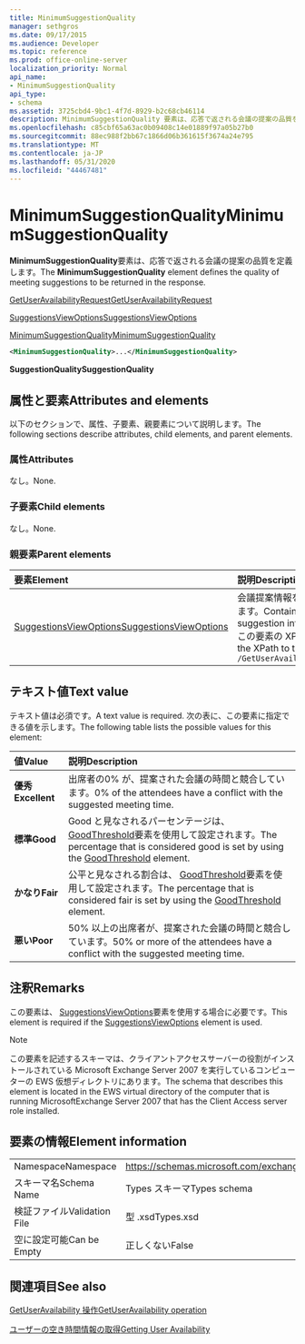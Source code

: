 ```yaml
---
title: MinimumSuggestionQuality
manager: sethgros
ms.date: 09/17/2015
ms.audience: Developer
ms.topic: reference
ms.prod: office-online-server
localization_priority: Normal
api_name:
- MinimumSuggestionQuality
api_type:
- schema
ms.assetid: 3725cbd4-9bc1-4f7d-8929-b2c68cb46114
description: MinimumSuggestionQuality 要素は、応答で返される会議の提案の品質を定義します。
ms.openlocfilehash: c85cbf65a63ac0b09408c14e01889f97a05b27b0
ms.sourcegitcommit: 88ec988f2bb67c1866d06b361615f3674a24e795
ms.translationtype: MT
ms.contentlocale: ja-JP
ms.lasthandoff: 05/31/2020
ms.locfileid: "44467481"
---
```

# <a name="minimumsuggestionquality"></a><span data-ttu-id="8f47e-103">MinimumSuggestionQuality</span><span class="sxs-lookup"><span data-stu-id="8f47e-103">MinimumSuggestionQuality</span></span>

<span data-ttu-id="8f47e-104">**MinimumSuggestionQuality**要素は、応答で返される会議の提案の品質を定義します。</span><span class="sxs-lookup"><span data-stu-id="8f47e-104">The **MinimumSuggestionQuality** element defines the quality of meeting suggestions to be returned in the response.</span></span> 
  
[<span data-ttu-id="8f47e-105">GetUserAvailabilityRequest</span><span class="sxs-lookup"><span data-stu-id="8f47e-105">GetUserAvailabilityRequest</span></span>](getuseravailabilityrequest.md)
  
[<span data-ttu-id="8f47e-106">SuggestionsViewOptions</span><span class="sxs-lookup"><span data-stu-id="8f47e-106">SuggestionsViewOptions</span></span>](suggestionsviewoptions.md)
  
[<span data-ttu-id="8f47e-107">MinimumSuggestionQuality</span><span class="sxs-lookup"><span data-stu-id="8f47e-107">MinimumSuggestionQuality</span></span>](minimumsuggestionquality.md)
  
```xml
<MinimumSuggestionQuality>...</MinimumSuggestionQuality>
```

 <span data-ttu-id="8f47e-108">**SuggestionQuality**</span><span class="sxs-lookup"><span data-stu-id="8f47e-108">**SuggestionQuality**</span></span>
## <a name="attributes-and-elements"></a><span data-ttu-id="8f47e-109">属性と要素</span><span class="sxs-lookup"><span data-stu-id="8f47e-109">Attributes and elements</span></span>

<span data-ttu-id="8f47e-110">以下のセクションで、属性、子要素、親要素について説明します。</span><span class="sxs-lookup"><span data-stu-id="8f47e-110">The following sections describe attributes, child elements, and parent elements.</span></span>
  
### <a name="attributes"></a><span data-ttu-id="8f47e-111">属性</span><span class="sxs-lookup"><span data-stu-id="8f47e-111">Attributes</span></span>

<span data-ttu-id="8f47e-112">なし。</span><span class="sxs-lookup"><span data-stu-id="8f47e-112">None.</span></span>
  
### <a name="child-elements"></a><span data-ttu-id="8f47e-113">子要素</span><span class="sxs-lookup"><span data-stu-id="8f47e-113">Child elements</span></span>

<span data-ttu-id="8f47e-114">なし。</span><span class="sxs-lookup"><span data-stu-id="8f47e-114">None.</span></span>
  
### <a name="parent-elements"></a><span data-ttu-id="8f47e-115">親要素</span><span class="sxs-lookup"><span data-stu-id="8f47e-115">Parent elements</span></span>

|<span data-ttu-id="8f47e-116">**要素**</span><span class="sxs-lookup"><span data-stu-id="8f47e-116">**Element**</span></span>|<span data-ttu-id="8f47e-117">**説明**</span><span class="sxs-lookup"><span data-stu-id="8f47e-117">**Description**</span></span>|
|:-----|:-----|
|[<span data-ttu-id="8f47e-118">SuggestionsViewOptions</span><span class="sxs-lookup"><span data-stu-id="8f47e-118">SuggestionsViewOptions</span></span>](suggestionsviewoptions.md) <br/> |<span data-ttu-id="8f47e-119">会議提案情報を取得するためのオプションが含まれています。</span><span class="sxs-lookup"><span data-stu-id="8f47e-119">Contains the options for obtaining meeting suggestion information.</span></span>  <br/> <span data-ttu-id="8f47e-120">この要素の XPath を次に示します。</span><span class="sxs-lookup"><span data-stu-id="8f47e-120">The following is the XPath to this element:</span></span>  <br/>  `/GetUserAvailabilityRequest/SuggestionViewOptions` <br/> |
   
## <a name="text-value"></a><span data-ttu-id="8f47e-121">テキスト値</span><span class="sxs-lookup"><span data-stu-id="8f47e-121">Text value</span></span>

<span data-ttu-id="8f47e-122">テキスト値は必須です。</span><span class="sxs-lookup"><span data-stu-id="8f47e-122">A text value is required.</span></span> <span data-ttu-id="8f47e-123">次の表に、この要素に指定できる値を示します。</span><span class="sxs-lookup"><span data-stu-id="8f47e-123">The following table lists the possible values for this element:</span></span>
  
|<span data-ttu-id="8f47e-124">**値**</span><span class="sxs-lookup"><span data-stu-id="8f47e-124">**Value**</span></span>|<span data-ttu-id="8f47e-125">**説明**</span><span class="sxs-lookup"><span data-stu-id="8f47e-125">**Description**</span></span>|
|:-----|:-----|
|<span data-ttu-id="8f47e-126">**優秀**</span><span class="sxs-lookup"><span data-stu-id="8f47e-126">**Excellent**</span></span> <br/> |<span data-ttu-id="8f47e-127">出席者の0% が、提案された会議の時間と競合しています。</span><span class="sxs-lookup"><span data-stu-id="8f47e-127">0% of the attendees have a conflict with the suggested meeting time.</span></span>  <br/> |
|<span data-ttu-id="8f47e-128">**標準**</span><span class="sxs-lookup"><span data-stu-id="8f47e-128">**Good**</span></span> <br/> |<span data-ttu-id="8f47e-129">Good と見なされるパーセンテージは、 [GoodThreshold](goodthreshold.md)要素を使用して設定されます。</span><span class="sxs-lookup"><span data-stu-id="8f47e-129">The percentage that is considered good is set by using the [GoodThreshold](goodthreshold.md) element.</span></span>  <br/> |
|<span data-ttu-id="8f47e-130">**かなり**</span><span class="sxs-lookup"><span data-stu-id="8f47e-130">**Fair**</span></span> <br/> |<span data-ttu-id="8f47e-131">公平と見なされる割合は、 [GoodThreshold](goodthreshold.md)要素を使用して設定されます。</span><span class="sxs-lookup"><span data-stu-id="8f47e-131">The percentage that is considered fair is set by using the [GoodThreshold](goodthreshold.md) element.</span></span>  <br/> |
|<span data-ttu-id="8f47e-132">**悪い**</span><span class="sxs-lookup"><span data-stu-id="8f47e-132">**Poor**</span></span> <br/> |<span data-ttu-id="8f47e-133">50% 以上の出席者が、提案された会議の時間と競合しています。</span><span class="sxs-lookup"><span data-stu-id="8f47e-133">50% or more of the attendees have a conflict with the suggested meeting time.</span></span>  <br/> |
   
## <a name="remarks"></a><span data-ttu-id="8f47e-134">注釈</span><span class="sxs-lookup"><span data-stu-id="8f47e-134">Remarks</span></span>

<span data-ttu-id="8f47e-135">この要素は、 [SuggestionsViewOptions](suggestionsviewoptions.md)要素を使用する場合に必要です。</span><span class="sxs-lookup"><span data-stu-id="8f47e-135">This element is required if the [SuggestionsViewOptions](suggestionsviewoptions.md) element is used.</span></span> 
  
> [!NOTE]
> <span data-ttu-id="8f47e-136">この要素を記述するスキーマは、クライアントアクセスサーバーの役割がインストールされている Microsoft Exchange Server 2007 を実行しているコンピューターの EWS 仮想ディレクトリにあります。</span><span class="sxs-lookup"><span data-stu-id="8f47e-136">The schema that describes this element is located in the EWS virtual directory of the computer that is running MicrosoftExchange Server 2007 that has the Client Access server role installed.</span></span> 
  
## <a name="element-information"></a><span data-ttu-id="8f47e-137">要素の情報</span><span class="sxs-lookup"><span data-stu-id="8f47e-137">Element information</span></span>

|||
|:-----|:-----|
|<span data-ttu-id="8f47e-138">Namespace</span><span class="sxs-lookup"><span data-stu-id="8f47e-138">Namespace</span></span>  <br/> |https://schemas.microsoft.com/exchange/services/2006/types  <br/> |
|<span data-ttu-id="8f47e-139">スキーマ名</span><span class="sxs-lookup"><span data-stu-id="8f47e-139">Schema Name</span></span>  <br/> |<span data-ttu-id="8f47e-140">Types スキーマ</span><span class="sxs-lookup"><span data-stu-id="8f47e-140">Types schema</span></span>  <br/> |
|<span data-ttu-id="8f47e-141">検証ファイル</span><span class="sxs-lookup"><span data-stu-id="8f47e-141">Validation File</span></span>  <br/> |<span data-ttu-id="8f47e-142">型 .xsd</span><span class="sxs-lookup"><span data-stu-id="8f47e-142">Types.xsd</span></span>  <br/> |
|<span data-ttu-id="8f47e-143">空に設定可能</span><span class="sxs-lookup"><span data-stu-id="8f47e-143">Can be Empty</span></span>  <br/> |<span data-ttu-id="8f47e-144">正しくない</span><span class="sxs-lookup"><span data-stu-id="8f47e-144">False</span></span>  <br/> |
   
## <a name="see-also"></a><span data-ttu-id="8f47e-145">関連項目</span><span class="sxs-lookup"><span data-stu-id="8f47e-145">See also</span></span>



[<span data-ttu-id="8f47e-146">GetUserAvailability 操作</span><span class="sxs-lookup"><span data-stu-id="8f47e-146">GetUserAvailability operation</span></span>](getuseravailability-operation.md)


[<span data-ttu-id="8f47e-147">ユーザーの空き時間情報の取得</span><span class="sxs-lookup"><span data-stu-id="8f47e-147">Getting User Availability</span></span>](https://msdn.microsoft.com/library/d4133fcb-9b0f-4e6b-aadf-a389da83516a%28Office.15%29.aspx)

